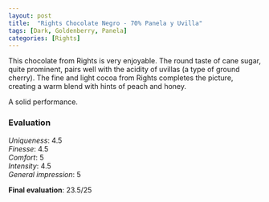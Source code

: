 ```yaml
---
layout: post
title:  "Rights Chocolate Negro - 70% Panela y Uvilla"
tags: [Dark, Goldenberry, Panela] 
categories: [Rights]
---
```



This chocolate from Rights is very enjoyable. The round taste of cane sugar, quite prominent, pairs well with the acidity of uvillas (a type of ground cherry). The fine and light cocoa from Rights completes the picture, creating a warm blend with hints of peach and honey.

A solid performance.




### Evaluation

_Uniqueness_: 4.5  
_Finesse_: 4.5  
_Comfort_: 5  
_Intensity_: 4.5  
_General impression_: 5

**Final evaluation**: 23.5/25
